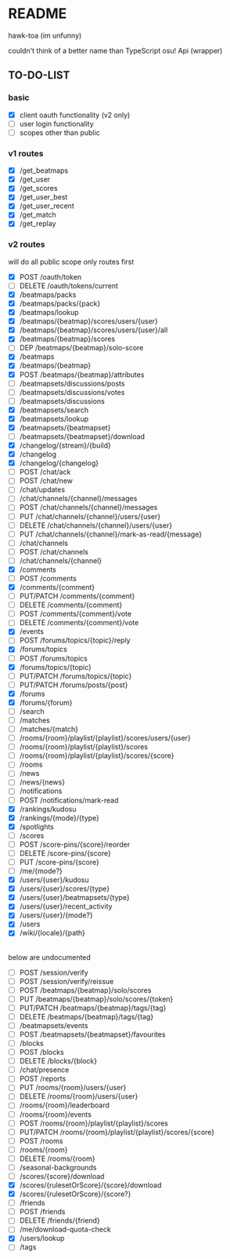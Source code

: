 # README

hawk-toa (im unfunny)

couldn't think of a better name than TypeScript osu! Api (wrapper)

## TO-DO-LIST

### basic

-   [x] client oauth functionality (v2 only)
-   [ ] user login functionality
-   [ ] scopes other than public

### v1 routes

-   [x] /get_beatmaps
-   [x] /get_user
-   [x] /get_scores
-   [x] /get_user_best
-   [x] /get_user_recent
-   [x] /get_match
-   [x] /get_replay

### v2 routes

will do all public scope only routes first

-   [x] POST /oauth/token
-   [ ] DELETE /oauth/tokens/current
-   [x] /beatmaps/packs
-   [x] /beatmaps/packs/{pack}
-   [x] /beatmaps/lookup
-   [x] /beatmaps/{beatmap}/scores/users/{user}
-   [x] /beatmaps/{beatmap}/scores/users/{user}/all
-   [x] /beatmaps/{beatmap}/scores
-   [ ] DEP /beatmaps/{beatmap}/solo-score
-   [x] /beatmaps
-   [x] /beatmaps/{beatmap}
-   [x] POST /beatmaps/{beatmap}/attributes
-   [ ] /beatmapsets/discussions/posts
-   [ ] /beatmapsets/discussions/votes
-   [ ] /beatmapsets/discussions
-   [x] /beatmapsets/search
-   [x] /beatmapsets/lookup
-   [x] /beatmapsets/{beatmapset}
-   [ ] /beatmapsets/{beatmapset}/download
-   [x] /changelog/{stream}/{build}
-   [x] /changelog
-   [x] /changelog/{changelog}
-   [ ] POST /chat/ack
-   [ ] POST /chat/new
-   [ ] /chat/updates
-   [ ] /chat/channels/{channel}/messages
-   [ ] POST /chat/channels/{channel}/messages
-   [ ] PUT /chat/channels/{channel}/users/{user}
-   [ ] DELETE /chat/channels/{channel}/users/{user}
-   [ ] PUT /chat/channels/{channel}/mark-as-read/{message}
-   [ ] /chat/channels
-   [ ] POST /chat/channels
-   [ ] /chat/channels/{channel}
-   [x] /comments
-   [ ] POST /comments
-   [x] /comments/{comment}
-   [ ] PUT/PATCH /comments/{comment}
-   [ ] DELETE /comments/{comment}
-   [ ] POST /comments/{comment}/vote
-   [ ] DELETE /comments/{comment}/vote
-   [x] /events
-   [ ] POST /forums/topics/{topic}/reply
-   [x] /forums/topics
-   [ ] POST /forums/topics
-   [x] /forums/topics/{topic}
-   [ ] PUT/PATCH /forums/topics/{topic}
-   [ ] PUT/PATCH /forums/posts/{post}
-   [x] /forums
-   [x] /forums/{forum}
-   [ ] /search
-   [ ] /matches
-   [ ] /matches/{match}
-   [ ] /rooms/{room}/playlist/{playlist}/scores/users/{user}
-   [ ] /rooms/{room}/playlist/{playlist}/scores
-   [ ] /rooms/{room}/playlist/{playlist}/scores/{score}
-   [ ] /rooms
-   [ ] /news
-   [ ] /news/{news}
-   [ ] /notifications
-   [ ] POST /notifications/mark-read
-   [x] /rankings/kudosu
-   [x] /rankings/{mode}/{type}
-   [x] /spotlights
-   [ ] /scores
-   [ ] POST /score-pins/{score}/reorder
-   [ ] DELETE /score-pins/{score}
-   [ ] PUT /score-pins/{score}
-   [ ] /me/{mode?}
-   [x] /users/{user}/kudosu
-   [x] /users/{user}/scores/{type}
-   [x] /users/{user}/beatmapsets/{type}
-   [x] /users/{user}/recent_activity
-   [x] /users/{user}/{mode?}
-   [x] /users
-   [x] /wiki/{locale}/{path}

<br> below are undocumented

-   [ ] POST /session/verify
-   [ ] POST /session/verify/reissue
-   [ ] POST /beatmaps/{beatmap}/solo/scores
-   [ ] PUT /beatmaps/{beatmap}/solo/scores/{token}
-   [ ] PUT/PATCH /beatmaps/{beatmap}/tags/{tag}
-   [ ] DELETE /beatmaps/{beatmap}/tags/{tag}
-   [ ] /beatmapsets/events
-   [ ] POST /beatmapsets/{beatmapset}/favourites
-   [ ] /blocks
-   [ ] POST /blocks
-   [ ] DELETE /blocks/{block}
-   [ ] /chat/presence
-   [ ] POST /reports
-   [ ] PUT /rooms/{room}/users/{user}
-   [ ] DELETE /rooms/{room}/users/{user}
-   [ ] /rooms/{room}/leaderboard
-   [ ] /rooms/{room}/events
-   [ ] POST /rooms/{room}/playlist/{playlist}/scores
-   [ ] PUT/PATCH /rooms/{room}/playlist/{playlist}/scores/{score}
-   [ ] POST /rooms
-   [ ] /rooms/{room}
-   [ ] DELETE /rooms/{room}
-   [ ] /seasonal-backgrounds
-   [ ] /scores/{score}/download
-   [x] /scores/{rulesetOrScore}/{score}/download
-   [x] /scores/{rulesetOrScore}/{score?}
-   [ ] /friends
-   [ ] POST /friends
-   [ ] DELETE /friends/{friend}
-   [ ] /me/download-quota-check
-   [x] /users/lookup
-   [ ] /tags
